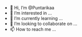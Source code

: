 - 👋 Hi, I’m @Puntarikaa
- 👀 I’m interested in ...
- 🌱 I’m currently learning ...
- 💞️ I’m looking to collaborate on ...
- 📫 How to reach me ...

<!---
Puntarikaa/Puntarikaa is a ✨ special ✨ repository because its `README.md` (this file) appears on your GitHub profile.
You can click the Preview link to take a look at your changes.
--->

